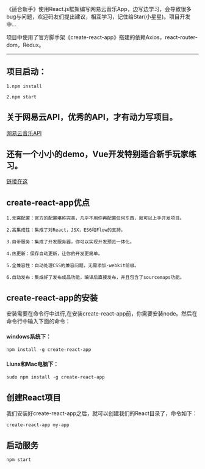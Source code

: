 《适合新手》使用React.js框架编写网易云音乐App，边写边学习，会导致很多bug与问题，欢迎码友们提出建议，相互学习，记住给Star(小星星)。项目开发中...


项目中使用了官方脚手架《create-react-app》搭建的依赖Axios，react-router-dom，Redux。

--------

## 项目启动：

    1.npm install

    2.npm start

## 关于网易云API，优秀的API，才有动力写项目。

[网易云音乐API](https://binaryify.github.io/NeteaseCloudMusicApi/#/)  

## 还有一个小小的demo，Vue开发特别适合新手玩家练习。

[链接在这](https://github.com/wcyx666/vue-douban) 

## create-react-app优点

    1.无需配置：官方的配置堪称完美，几乎不用你再配置任何东西，就可以上手开发项目。

    2.高集成性：集成了对React，JSX，ES6和Flow的支持。

    3.自带服务：集成了开发服务器，你可以实现开发预览一体化。

    4.热更新：保存自动更新，让你的开发更简单。

    5.全兼容性：自动处理CSS的兼容问题，无需添加-webkit前缀。

    6.自动发布：集成好了发布成品功能，编译后直接发布，并且包含了sourcemaps功能。

## create-react-app的安装

安装需要在命令行中进行,在安装create-react-app前，你需要安装node。然后在命令行中输入下面的命令：

#### windows系统下：

    npm install -g create-react-app

#### Liunx和Mac电脑下：
    
    sudo npm install -g create-react-app

## 创建React项目

我们安装好create-react-app之后，就可以创建我们的React目录了，命令如下：

    create-react-app my-app

## 启动服务

    npm start








